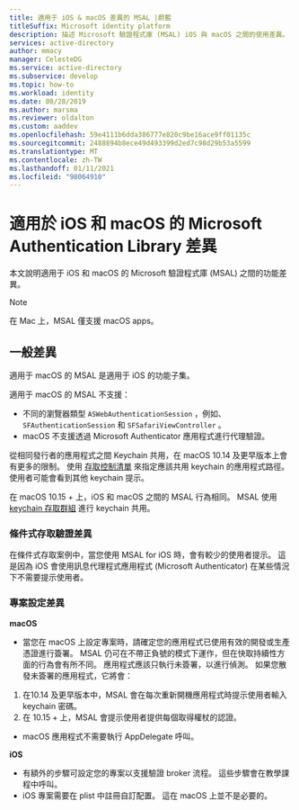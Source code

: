 ```yaml
---
title: 適用于 iOS & macOS 差異的 MSAL |蔚藍
titleSuffix: Microsoft identity platform
description: 描述 Microsoft 驗證程式庫 (MSAL) iOS 與 macOS 之間的使用差異。
services: active-directory
author: mmacy
manager: CelesteDG
ms.service: active-directory
ms.subservice: develop
ms.topic: how-to
ms.workload: identity
ms.date: 08/28/2019
ms.author: marsma
ms.reviewer: oldalton
ms.custom: aaddev
ms.openlocfilehash: 59e4111b6dda386777e820c9be16ace9ff01135c
ms.sourcegitcommit: 2488894b8ece49d493399d2ed7c98d29b53a5599
ms.translationtype: MT
ms.contentlocale: zh-TW
ms.lasthandoff: 01/11/2021
ms.locfileid: "98064910"
---
```

# <a name="microsoft-authentication-library-for-ios-and-macos-differences"></a>適用於 iOS 和 macOS 的 Microsoft Authentication Library 差異

本文說明適用于 iOS 和 macOS 的 Microsoft 驗證程式庫 (MSAL) 之間的功能差異。

> [!NOTE]
> 在 Mac 上，MSAL 僅支援 macOS apps。

## <a name="general-differences"></a>一般差異

適用于 macOS 的 MSAL 是適用于 iOS 的功能子集。

適用于 macOS 的 MSAL 不支援：

- 不同的瀏覽器類型 `ASWebAuthenticationSession` ，例如、 `SFAuthenticationSession` 和 `SFSafariViewController` 。
- macOS 不支援透過 Microsoft Authenticator 應用程式進行代理驗證。

從相同發行者的應用程式之間 Keychain 共用，在 macOS 10.14 及更早版本上會有更多的限制。 使用 [存取控制清單](https://developer.apple.com/documentation/security/keychain_services/access_control_lists?language=objc) 來指定應該共用 keychain 的應用程式路徑。 使用者可能會看到其他 keychain 提示。

在 macOS 10.15 + 上，iOS 和 macOS 之間的 MSAL 行為相同。 MSAL 使用 [keychain 存取群組](https://developer.apple.com/documentation/security/keychain_services/keychain_items/sharing_access_to_keychain_items_among_a_collection_of_apps?language=objc) 進行 keychain 共用。 

### <a name="conditional-access-authentication-differences"></a>條件式存取驗證差異

在條件式存取案例中，當您使用 MSAL for iOS 時，會有較少的使用者提示。 這是因為 iOS 會使用訊息代理程式應用程式 (Microsoft Authenticator) 在某些情況下不需要提示使用者。

### <a name="project-setup-differences"></a>專案設定差異

**macOS**

- 當您在 macOS 上設定專案時，請確定您的應用程式已使用有效的開發或生產憑證進行簽署。 MSAL 仍可在不帶正負號的模式下運作，但在快取持續性方面的行為會有所不同。 應用程式應該只執行未簽署，以進行偵測。 如果您散發未簽署的應用程式，它將會：
1. 在10.14 及更早版本中，MSAL 會在每次重新開機應用程式時提示使用者輸入 keychain 密碼。
2. 在 10.15 + 上，MSAL 會提示使用者提供每個取得權杖的認證。 

- macOS 應用程式不需要執行 AppDelegate 呼叫。

**iOS**

- 有額外的步驟可設定您的專案以支援驗證 broker 流程。 這些步驟會在教學課程中呼叫。
- iOS 專案需要在 plist 中註冊自訂配置。 這在 macOS 上並不是必要的。
